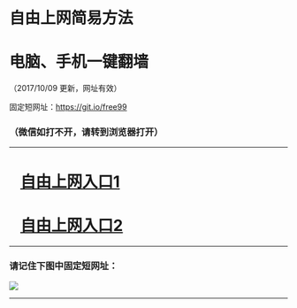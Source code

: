 ﻿# 自由上网简易方法

# 电脑、手机一键翻墙

（2017/10/09 更新，网址有效）

固定短网址：https://git.io/free99

### （微信如打不开，请转到浏览器打开）


***





# &nbsp;&nbsp; <a href="http://ft2550220226.fwq-tz-1001.info/fwqtz01.html?t=100900112157 " target="_blank">自由上网入口1</a>
# &nbsp;&nbsp; <a href="http://ft244477292.fwq-tz-1002.info/fwqtz02.html?t=100900118468 " target="_blank">自由上网入口2</a>
***

### 请记住下图中固定短网址：

<img src="https://s3-us-west-2.amazonaws.com/fwq-1001/yjfq-20170905okok.png" /> 


***


